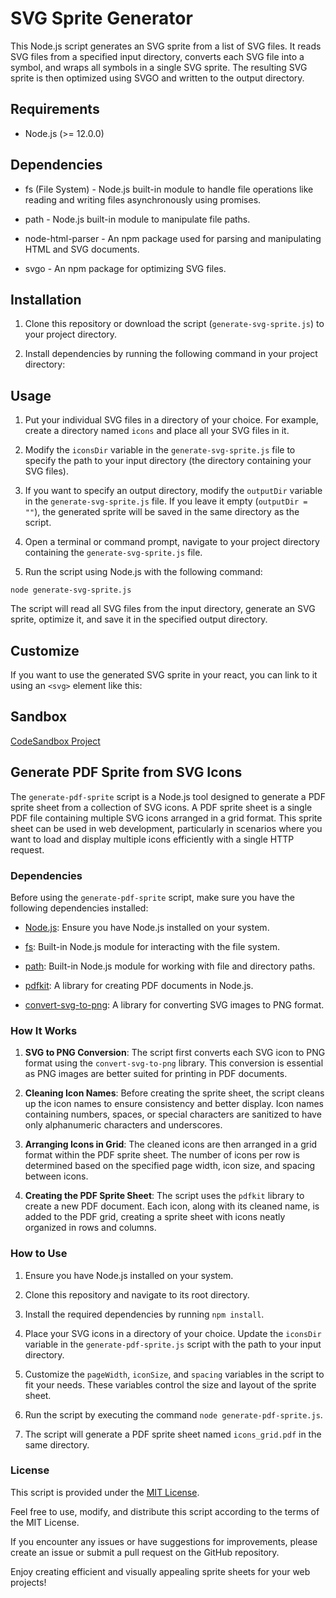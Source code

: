 # SVG Sprite Generator

This Node.js script generates an SVG sprite from a list of SVG files. It reads SVG files from a specified input directory, converts each SVG file into a symbol, and wraps all symbols in a single SVG sprite. The resulting SVG sprite is then optimized using SVGO and written to the output directory.

## Requirements

- Node.js (>= 12.0.0)

## Dependencies

- fs (File System) - Node.js built-in module to handle file operations like reading and writing files asynchronously using promises.

- path - Node.js built-in module to manipulate file paths.

- node-html-parser - An npm package used for parsing and manipulating HTML and SVG documents.

- svgo - An npm package for optimizing SVG files.


## Installation

1. Clone this repository or download the script (`generate-svg-sprite.js`) to your project directory.

2. Install dependencies by running the following command in your project directory:


## Usage

1. Put your individual SVG files in a directory of your choice. For example, create a directory named `icons` and place all your SVG files in it.

2. Modify the `iconsDir` variable in the `generate-svg-sprite.js` file to specify the path to your input directory (the directory containing your SVG files).

3. If you want to specify an output directory, modify the `outputDir` variable in the `generate-svg-sprite.js` file. If you leave it empty (`outputDir = ""`), the generated sprite will be saved in the same directory as the script.

4. Open a terminal or command prompt, navigate to your project directory containing the `generate-svg-sprite.js` file.

5. Run the script using Node.js with the following command:


`node generate-svg-sprite.js`

The script will read all SVG files from the input directory, generate an SVG sprite, optimize it, and save it in the specified output directory.

## Customize

If you want to use the generated SVG sprite in your react, you can link to it using an `<svg>` element like this:

## Sandbox

[CodeSandbox Project](https://codesandbox.io/s/suspicious-cdn-3x66wx?file=/src/Icon.tsx:0-278)



## Generate PDF Sprite from SVG Icons

The `generate-pdf-sprite` script is a Node.js tool designed to generate a PDF sprite sheet from a collection of SVG icons. A PDF sprite sheet is a single PDF file containing multiple SVG icons arranged in a grid format. This sprite sheet can be used in web development, particularly in scenarios where you want to load and display multiple icons efficiently with a single HTTP request.

### Dependencies

Before using the `generate-pdf-sprite` script, make sure you have the following dependencies installed:

- [Node.js](https://nodejs.org): Ensure you have Node.js installed on your system.

- [fs](https://nodejs.org/api/fs.html): Built-in Node.js module for interacting with the file system.

- [path](https://nodejs.org/api/path.html): Built-in Node.js module for working with file and directory paths.

- [pdfkit](https://www.npmjs.com/package/pdfkit): A library for creating PDF documents in Node.js.

- [convert-svg-to-png](https://www.npmjs.com/package/convert-svg-to-png): A library for converting SVG images to PNG format.


### How It Works

1. **SVG to PNG Conversion**: The script first converts each SVG icon to PNG format using the `convert-svg-to-png` library. This conversion is essential as PNG images are better suited for printing in PDF documents.

2. **Cleaning Icon Names**: Before creating the sprite sheet, the script cleans up the icon names to ensure consistency and better display. Icon names containing numbers, spaces, or special characters are sanitized to have only alphanumeric characters and underscores.

3. **Arranging Icons in Grid**: The cleaned icons are then arranged in a grid format within the PDF sprite sheet. The number of icons per row is determined based on the specified page width, icon size, and spacing between icons.

4. **Creating the PDF Sprite Sheet**: The script uses the `pdfkit` library to create a new PDF document. Each icon, along with its cleaned name, is added to the PDF grid, creating a sprite sheet with icons neatly organized in rows and columns.

### How to Use

1. Ensure you have Node.js installed on your system.

2. Clone this repository and navigate to its root directory.

3. Install the required dependencies by running `npm install`.

4. Place your SVG icons in a directory of your choice. Update the `iconsDir` variable in the `generate-pdf-sprite.js` script with the path to your input directory.

5. Customize the `pageWidth`, `iconSize`, and `spacing` variables in the script to fit your needs. These variables control the size and layout of the sprite sheet.

6. Run the script by executing the command `node generate-pdf-sprite.js`.

7. The script will generate a PDF sprite sheet named `icons_grid.pdf` in the same directory.


### License

This script is provided under the [MIT License](LICENSE).

Feel free to use, modify, and distribute this script according to the terms of the MIT License.

If you encounter any issues or have suggestions for improvements, please create an issue or submit a pull request on the GitHub repository.

Enjoy creating efficient and visually appealing sprite sheets for your web projects!
